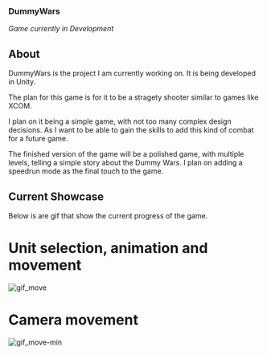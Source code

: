 ### DummyWars
*Game currently in Development*
 ## About
 DummyWars is the project I am currently working on. It is being developed in Unity.

 The plan for this game is for it to be a stragety shooter similar to games like XCOM.

 I plan on it being a simple game, with not too many complex design decisions. As I want to be able to gain the skills to add this kind of combat for a future game.

 The finished version of the game will be a polished game, with multiple levels, telling a simple story about the Dummy Wars.
 I plan on adding a speedrun mode as the final touch to the game.


## Current Showcase

Below is are gif that show the current progress of the game.

# Unit selection, animation and movement

![gif_move](https://github.com/MarcoCarenza/DummyWars/assets/148258941/fbb81962-c02c-4f91-ac20-8848e679c9db)

# Camera movement 

![gif_move-min](https://github.com/MarcoCarenza/DummyWars/assets/148258941/185dbb9c-c112-40ab-ac01-9c377890073c)


